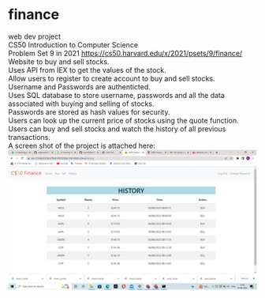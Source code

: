 # finance
web dev project <br/>
CS50 Introduction to Computer Science <br/>
Problem Set 9 in 2021 https://cs50.harvard.edu/x/2021/psets/9/finance/ <br/>
Website to buy and sell stocks. <br/>
Uses API from IEX to get the values of the stock. <br/>
Allow users to register to create account to buy and sell stocks. <br/>
Username and Passwords are authenticted. <br/>
Uses SQL database to store username, passwords and all the data associated with buying and selling of stocks. <br/>
Passwords are stored as hash values for security. <br/>
Users can look up the current price of stocks using the quote function. <br/>
Users can buy and sell stocks and watch the history of all previous transactions. <br/>
A screen shot of the project is attached here:<br/>
![scrrenshot](https://github.com/arpitmeher/finance/blob/main/Screenshot%20(108).png)
